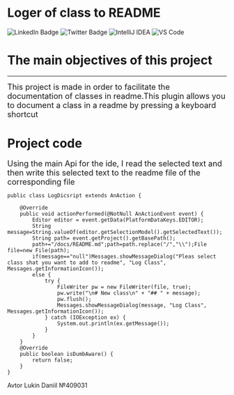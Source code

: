 # Loger of class to README
<div>
    <img src="https://camo.githubusercontent.com/249225c3f9c0858e9e392aafd4a20525b19184294f7b35bc8b0f99796d82ca61/68747470733a2f2f696d672e736869656c64732e696f2f62616467652f434c696f6e2d626c61636b3f7374796c653d666f722d7468652d6261646765266c6f676f3d636c696f6e266c6f676f436f6c6f723d7768697465" alt="LinkedIn Badge"/>
    <img src="https://camo.githubusercontent.com/57cec1c01287dfdc2a3fe64954936293c761b7fa9a7fc1b9de3916a295f15170/68747470733a2f2f696d672e736869656c64732e696f2f62616467652f6a6176612d2532334544384230302e7376673f7374796c653d666f722d7468652d6261646765266c6f676f3d6f70656e6a646b266c6f676f436f6c6f723d7768697465" alt="Twitter Badge"/>
    <img src="https://camo.githubusercontent.com/a2fdb686bf3f4bd26f142a4b60bde87647ff18e340d8251e0aea3fa551bb568e/68747470733a2f2f696d672e736869656c64732e696f2f62616467652f496e74656c6c694a494445412d3030303030302e7376673f7374796c653d666f722d7468652d6261646765266c6f676f3d696e74656c6c696a2d69646561266c6f676f436f6c6f723d7768697465" alt="IntelliJ IDEA"/>
    <img src="https://camo.githubusercontent.com/a0484e6383e852e622da1e934b7724921ab9b69d69246d90f899424b01f6deb1/68747470733a2f2f696d672e736869656c64732e696f2f62616467652f56697375616c25323053747564696f253230436f64652d3030373864372e7376673f7374796c653d666f722d7468652d6261646765266c6f676f3d76697375616c2d73747564696f2d636f6465266c6f676f436f6c6f723d7768697465" alt="VS Code"/>
</div>

# The main objectives of this project
---
<font size=4>This project is made in order to facilitate the documentation of classes in readme.This plugin allows you to document a class in a readme by pressing a keyboard shortcut</font>

# Project code
<font size=4>Using the main Api for the ide, I read the selected text and then write this selected text to the readme file of the corresponding file</font>
```
public class LogDicsript extends AnAction {

    @Override
    public void actionPerformed(@NotNull AnActionEvent event) {
        Editor editor = event.getData(PlatformDataKeys.EDITOR);
        String message=String.valueOf(editor.getSelectionModel().getSelectedText());
        String path= event.getProject().getBasePath();
        path+="/docs/README.md";path=path.replace("/","\\");File file=new File(path);
        if(message=="null")Messages.showMessageDialog("Pleas select class shat you want to add to readme", "Log Class", Messages.getInformationIcon());
        else {
            try {
                FileWriter pw = new FileWriter(file, true);
                pw.write("\n# New class\n" + "## " + message);
                pw.flush();
                Messages.showMessageDialog(message, "Log Class", Messages.getInformationIcon());
            } catch (IOException ex) {
                System.out.println(ex.getMessage());
            }
        }
    }
    @Override
    public boolean isDumbAware() {
        return false;
    }
}
```
Avtor Lukin Daniil №409031

